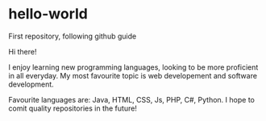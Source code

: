 # hello-world
First repository, following github guide

Hi there!

I enjoy learning new programming languages, looking to be more proficient in all everyday. 
My most favourite topic is web developement and software development.

Favourite languages are: Java, HTML, CSS, Js, PHP, C#, Python. I hope to comit quality repositories in the future!
